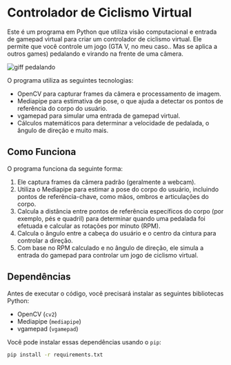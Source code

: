 # Controlador de Ciclismo Virtual



Este é um programa em Python que utiliza visão computacional e entrada de gamepad virtual para criar um controlador de ciclismo virtual. Ele permite que você controle um jogo (GTA V, no meu caso.. Mas se aplica a outros games) pedalando e virando na frente de uma câmera. 

![giff pedalando](https://github.com/maicatheus/virtual-cycling-controller/assets/52088266/d8cb5351-2a9b-4691-9d6f-bab1a267d856)

O programa utiliza as seguintes tecnologias:

- OpenCV para capturar frames da câmera e processamento de imagem.
- Mediapipe para estimativa de pose, o que ajuda a detectar os pontos de referência do corpo do usuário.
- vgamepad para simular uma entrada de gamepad virtual.
- Cálculos matemáticos para determinar a velocidade de pedalada, o ângulo de direção e muito mais.

## Como Funciona

O programa funciona da seguinte forma:

1. Ele captura frames da câmera padrão (geralmente a webcam).
2. Utiliza o Mediapipe para estimar a pose do corpo do usuário, incluindo pontos de referência-chave, como mãos, ombros e articulações do corpo.
3. Calcula a distância entre pontos de referência específicos do corpo (por exemplo, pés e quadril) para determinar quando uma pedalada foi efetuada e calcular as rotações por minuto (RPM).
4. Calcula o ângulo entre a cabeça do usuário e o centro da cintura para controlar a direção.
5. Com base no RPM calculado e no ângulo de direção, ele simula a entrada do gamepad para controlar um jogo de ciclismo virtual.

## Dependências

Antes de executar o código, você precisará instalar as seguintes bibliotecas Python:

- OpenCV (`cv2`)
- Mediapipe (`mediapipe`)
- vgamepad (`vgamepad`)

Você pode instalar essas dependências usando o `pip`:

```bash
pip install -r requirements.txt
